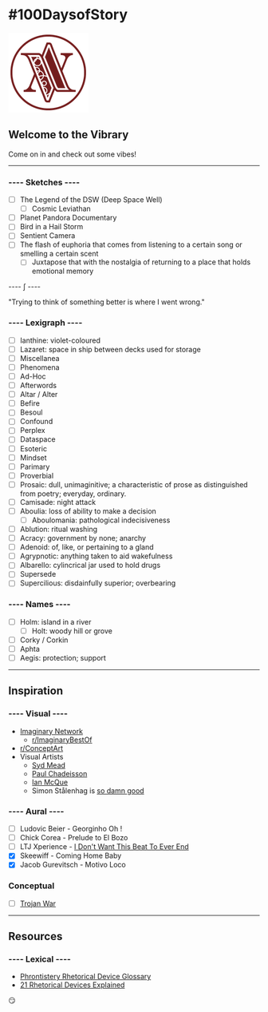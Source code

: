 # #100DaysofStory

![Welcome to the Vibrary](images/vibrary-logo.png)

## Welcome to the Vibrary

Come on in and check out some vibes!

---

### ---- Sketches ----

- [ ] The Legend of the DSW (Deep Space Well)
  - [ ] Cosmic Leviathan
- [ ] Planet Pandora Documentary
- [ ] Bird in a Hail Storm
- [ ] Sentient Camera
- [ ] The flash of euphoria that comes from listening to a certain song or smelling a certain scent
  - [ ] Juxtapose that with the nostalgia of returning to a place that holds emotional memory

---- ∫ ----

"Trying to think of something better is where I went wrong."

### ---- Lexigraph ----

- [ ] Ianthine: violet-coloured
- [ ] Lazaret: space in ship between decks used for storage
- [ ] Miscellanea
- [ ] Phenomena
- [ ] Ad-Hoc
- [ ] Afterwords
- [ ] Altar / Alter
- [ ] Befire
- [ ] Besoul
- [ ] Confound
- [ ] Perplex
- [ ] Dataspace
- [ ] Esoteric
- [ ] Mindset
- [ ] Parimary
- [ ] Proverbial
- [ ] Prosaic: dull, unimaginitive; a characteristic of prose as distinguished from poetry; everyday, ordinary.
- [ ] Camisade: night attack
- [ ] Aboulia: loss of ability to make a decision
  - [ ] Aboulomania: pathological indecisiveness
- [ ] Ablution: ritual washing
- [ ] Acracy: government by none; anarchy
- [ ] Adenoid: of, like, or pertaining to a gland
- [ ] Agrypnotic: anything taken to aid wakefulness
- [ ] Albarello: cylincrical jar used to hold drugs
- [ ] Supersede
- [ ] Supercilious: disdainfully superior; overbearing

### ---- Names ----

- [ ] Holm: island in a river
  - [ ] Holt: woody hill or grove
- [ ] Corky / Corkin
- [ ] Aphta
- [ ] Aegis: protection; support

---

## Inspiration

### ---- Visual ----

- [Imaginary Network](https://www.reddit.com/r/ImaginaryNetwork/wiki/networksublist)
  - [r/ImaginaryBestOf](https://www.reddit.com/r/ImaginaryBestOf/)
- [r/ConceptArt](https://www.reddit.com/r/conceptart/)
- Visual Artists
  - [Syd Mead](http://sydmead.com/)
  - [Paul Chadeisson](https://paulchadeisson.com/projects)
  - [Ian McQue](https://ianmcque.bigcartel.com)
  - Simon Stålenhag is [so damn good](https://designyoutrust.com/2017/08/the-electric-state-simon-stalenhag-comes-a-new-narrative-artbook-about-a-girl-and-her-robot-traveling-west-in-an-alternate-90s-usa/)

### ---- Aural ----

- [ ] Ludovic Beier - Georginho Oh !
- [ ] Chick Corea - Prelude to El Bozo
- [ ] LTJ Xperience - [I Don't Want This Beat To Ever End](https://open.spotify.com/track/245mcsKYrqSnBAhMc5U0xK?si=knb3OrKiTm-Lj-2lr9cZjw)
- [x] Skeewiff - Coming Home Baby
- [x] Jacob Gurevitsch - Motivo Loco

### Conceptual

- [ ] [Trojan War](https://en.wikipedia.org/wiki/Trojan_War)

---

## Resources

### ---- Lexical ----

- [Phrontistery Rhetorical Device Glossary](http://phrontistery.info/rhetoric.html)
- [21 Rhetorical Devices Explained](http://mentalfloss.com/article/60234/21-rhetorical-devices-explained)

:smirk: